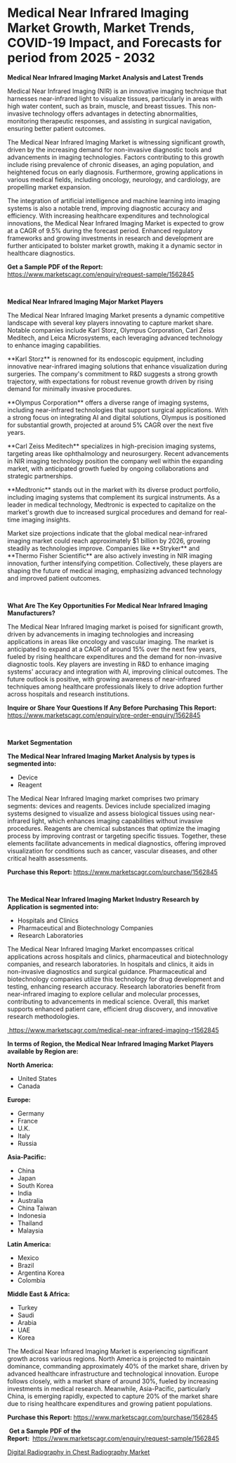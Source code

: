 <p><h1>Medical Near Infrared Imaging Market Growth, Market Trends, COVID-19 Impact, and Forecasts for period from 2025 - 2032</h1></p><p><strong>Medical Near Infrared Imaging Market Analysis and Latest Trends</strong></p>
<p><p>Medical Near Infrared Imaging (NIR) is an innovative imaging technique that harnesses near-infrared light to visualize tissues, particularly in areas with high water content, such as brain, muscle, and breast tissues. This non-invasive technology offers advantages in detecting abnormalities, monitoring therapeutic responses, and assisting in surgical navigation, ensuring better patient outcomes.</p><p>The Medical Near Infrared Imaging Market is witnessing significant growth, driven by the increasing demand for non-invasive diagnostic tools and advancements in imaging technologies. Factors contributing to this growth include rising prevalence of chronic diseases, an aging population, and heightened focus on early diagnosis. Furthermore, growing applications in various medical fields, including oncology, neurology, and cardiology, are propelling market expansion. </p><p>The integration of artificial intelligence and machine learning into imaging systems is also a notable trend, improving diagnostic accuracy and efficiency. With increasing healthcare expenditures and technological innovations, the Medical Near Infrared Imaging Market is expected to grow at a CAGR of 9.5% during the forecast period. Enhanced regulatory frameworks and growing investments in research and development are further anticipated to bolster market growth, making it a dynamic sector in healthcare diagnostics.</p></p>
<p><strong>Get a Sample PDF of the Report:&nbsp;</strong> <a href="https://www.marketscagr.com/enquiry/request-sample/1562845?utm_campaign=3170&utm_medium=2&utm_source=Github&utm_content=ia&utm_term=04032025&utm_id=medical-near-infrared-imaging">https://www.marketscagr.com/enquiry/request-sample/1562845</a></p>
<p>&nbsp;</p>
<p><strong>Medical Near Infrared Imaging Major Market Players</strong></p>
<p><p>The Medical Near Infrared Imaging Market presents a dynamic competitive landscape with several key players innovating to capture market share. Notable companies include Karl Storz, Olympus Corporation, Carl Zeiss Meditech, and Leica Microsystems, each leveraging advanced technology to enhance imaging capabilities.</p><p>**Karl Storz** is renowned for its endoscopic equipment, including innovative near-infrared imaging solutions that enhance visualization during surgeries. The company's commitment to R&D suggests a strong growth trajectory, with expectations for robust revenue growth driven by rising demand for minimally invasive procedures.</p><p>**Olympus Corporation** offers a diverse range of imaging systems, including near-infrared technologies that support surgical applications. With a strong focus on integrating AI and digital solutions, Olympus is positioned for substantial growth, projected at around 5% CAGR over the next five years.</p><p>**Carl Zeiss Meditech** specializes in high-precision imaging systems, targeting areas like ophthalmology and neurosurgery. Recent advancements in NIR imaging technology position the company well within the expanding market, with anticipated growth fueled by ongoing collaborations and strategic partnerships.</p><p>**Medtronic** stands out in the market with its diverse product portfolio, including imaging systems that complement its surgical instruments. As a leader in medical technology, Medtronic is expected to capitalize on the market's growth due to increased surgical procedures and demand for real-time imaging insights.</p><p>Market size projections indicate that the global medical near-infrared imaging market could reach approximately $1 billion by 2026, growing steadily as technologies improve. Companies like **Stryker** and **Thermo Fisher Scientific** are also actively investing in NIR imaging innovation, further intensifying competition. Collectively, these players are shaping the future of medical imaging, emphasizing advanced technology and improved patient outcomes.</p></p>
<p>&nbsp;</p>
<p><strong>What Are The Key Opportunities For Medical Near Infrared Imaging Manufacturers?</strong></p>
<p><p>The Medical Near Infrared Imaging market is poised for significant growth, driven by advancements in imaging technologies and increasing applications in areas like oncology and vascular imaging. The market is anticipated to expand at a CAGR of around 15% over the next few years, fueled by rising healthcare expenditures and the demand for non-invasive diagnostic tools. Key players are investing in R&D to enhance imaging systems' accuracy and integration with AI, improving clinical outcomes. The future outlook is positive, with growing awareness of near-infrared techniques among healthcare professionals likely to drive adoption further across hospitals and research institutions.</p></p>
<p><strong>Inquire or Share Your Questions If Any Before Purchasing This Report:</strong> <a href="https://www.marketscagr.com/enquiry/pre-order-enquiry/1562845?utm_campaign=3170&utm_medium=2&utm_source=Github&utm_content=ia&utm_term=04032025&utm_id=medical-near-infrared-imaging">https://www.marketscagr.com/enquiry/pre-order-enquiry/1562845</a></p>
<p>&nbsp;</p>
<p><strong>Market Segmentation</strong></p>
<p><strong>The Medical Near Infrared Imaging Market Analysis by types is segmented into:</strong></p>
<p><ul><li>Device</li><li>Reagent</li></ul></p>
<p><p>The Medical Near Infrared Imaging market comprises two primary segments: devices and reagents. Devices include specialized imaging systems designed to visualize and assess biological tissues using near-infrared light, which enhances imaging capabilities without invasive procedures. Reagents are chemical substances that optimize the imaging process by improving contrast or targeting specific tissues. Together, these elements facilitate advancements in medical diagnostics, offering improved visualization for conditions such as cancer, vascular diseases, and other critical health assessments.</p></p>
<p><strong>Purchase this Report:&nbsp;</strong><a href="https://www.marketscagr.com/purchase/1562845?utm_campaign=3170&utm_medium=2&utm_source=Github&utm_content=ia&utm_term=04032025&utm_id=medical-near-infrared-imaging">https://www.marketscagr.com/purchase/1562845</a></p>
<p>&nbsp;</p>
<p><strong>The Medical Near Infrared Imaging Market Industry Research by Application is segmented into:</strong></p>
<p><ul><li>Hospitals and Clinics</li><li>Pharmaceutical and Biotechnology Companies</li><li>Research Laboratories</li></ul></p>
<p><p>The Medical Near Infrared Imaging Market encompasses critical applications across hospitals and clinics, pharmaceutical and biotechnology companies, and research laboratories. In hospitals and clinics, it aids in non-invasive diagnostics and surgical guidance. Pharmaceutical and biotechnology companies utilize this technology for drug development and testing, enhancing research accuracy. Research laboratories benefit from near-infrared imaging to explore cellular and molecular processes, contributing to advancements in medical science. Overall, this market supports enhanced patient care, efficient drug discovery, and innovative research methodologies.</p></p>
<p><a href="https://www.marketscagr.com/medical-near-infrared-imaging-r1562845?utm_campaign=3170&utm_medium=2&utm_source=Github&utm_content=ia&utm_term=04032025&utm_id=medical-near-infrared-imaging">&nbsp;https://www.marketscagr.com/medical-near-infrared-imaging-r1562845</a></p>
<p><strong>In terms of Region, the Medical Near Infrared Imaging Market Players available by Region are:</strong></p>
<p>
    <p> <strong> North America: </strong>
        <ul>
            <li>United States</li>
            <li>Canada</li>
        </ul>
        </p> 
    <p> <strong> Europe: </strong>
        <ul>
            <li>Germany</li>
            <li>France</li>
            <li>U.K.</li>
            <li>Italy</li>
            <li>Russia</li>
        </ul>
        </p> 
    <p> <strong> Asia-Pacific: </strong>
        <ul>
            <li>China</li>
            <li>Japan</li>
            <li>South Korea</li>
            <li>India</li>
            <li>Australia</li>
            <li>China Taiwan</li>
            <li>Indonesia</li>
            <li>Thailand</li>
            <li>Malaysia</li>
        </ul>
        </p> 
    <p> <strong> Latin America: </strong>
        <ul>
            <li>Mexico</li>
            <li>Brazil</li>
            <li>Argentina Korea</li>
            <li>Colombia</li>
        </ul>
        </p> 
    <p> <strong> Middle East & Africa: </strong>
        <ul>
            <li>Turkey</li>
            <li>Saudi</li>
            <li>Arabia</li>
            <li>UAE</li>
            <li>Korea</li>
        </ul>
    </p>
    </p>
<p><p>The Medical Near Infrared Imaging Market is experiencing significant growth across various regions. North America is projected to maintain dominance, commanding approximately 40% of the market share, driven by advanced healthcare infrastructure and technological innovation. Europe follows closely, with a market share of around 30%, fueled by increasing investments in medical research. Meanwhile, Asia-Pacific, particularly China, is emerging rapidly, expected to capture 20% of the market share due to rising healthcare expenditures and growing patient populations.</p></p>
<p><strong>Purchase this Report: </strong><a href="https://www.marketscagr.com/purchase/1562845?utm_campaign=3170&utm_medium=2&utm_source=Github&utm_content=ia&utm_term=04032025&utm_id=medical-near-infrared-imaging">https://www.marketscagr.com/purchase/1562845</a></p>
<p>&nbsp;<strong>Get a Sample PDF of the Report:&nbsp;&nbsp;</strong><a href="https://www.marketscagr.com/enquiry/request-sample/1562845?utm_campaign=3170&utm_medium=2&utm_source=Github&utm_content=ia&utm_term=04032025&utm_id=medical-near-infrared-imaging">https://www.marketscagr.com/enquiry/request-sample/1562845</a></p>
<p><strong></strong></p>
<p><p><a href="https://github.com/rosalinebhakta48/Market-Research-Report-List-1/blob/main/digital-radiography-in-chest-radiography-market.md?utm_campaign=3170&utm_medium=2&utm_source=Github&utm_content=ia&utm_term=04032025&utm_id=medical-near-infrared-imaging">Digital Radiography in Chest Radiography Market</a></p></p>